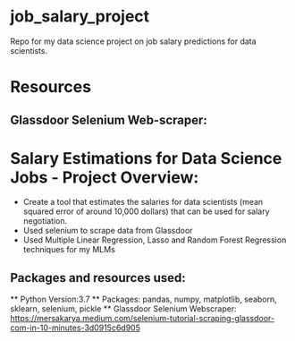 # job_salary_project
Repo for my data science project on job salary predictions for data scientists. 

# Resources
## Glassdoor Selenium Web-scraper:



# Salary Estimations for Data Science Jobs - Project Overview:

- Create a tool that estimates the salaries for data scientists (mean squared error of around 10,000 dollars) that can be used for salary negotiation.
- Used selenium to scrape data from Glassdoor
- Used Multiple Linear Regression, Lasso and Random Forest Regression techniques for my MLMs

## Packages and resources used:
** Python Version:3.7
** Packages: pandas, numpy, matplotlib, seaborn, sklearn, selenium, pickle
** Glassdoor Selenium Webscraper: https://mersakarya.medium.com/selenium-tutorial-scraping-glassdoor-com-in-10-minutes-3d0915c6d905

